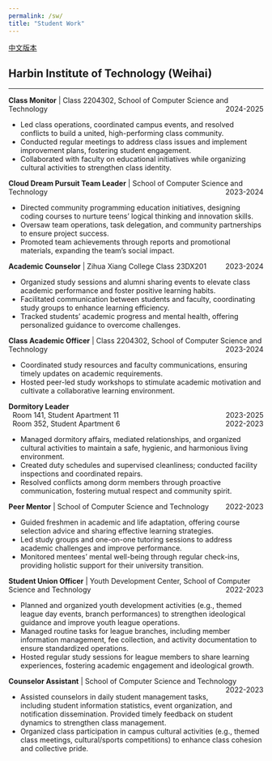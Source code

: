 ```yaml
---
permalink: /sw/
title: "Student Work"
---
```


[中文版本](/zjs.github.io/sw_zh/)  

## Harbin Institute of Technology (Weihai)  
------
**Class Monitor** | Class 2204302, School of Computer Science and Technology <span style="float:right;">2024-2025</span>  
- Led class operations, coordinated campus events, and resolved conflicts to build a united, high-performing class community.  
- Conducted regular meetings to address class issues and implement improvement plans, fostering student engagement.  
- Collaborated with faculty on educational initiatives while organizing cultural activities to strengthen class identity.  

**Cloud Dream Pursuit Team Leader** | School of Computer Science and Technology <span style="float:right;">2023-2024</span>  
- Directed community programming education initiatives, designing coding courses to nurture teens’ logical thinking and innovation skills.  
- Oversaw team operations, task delegation, and community partnerships to ensure project success.  
- Promoted team achievements through reports and promotional materials, expanding the team’s social impact.  

**Academic Counselor** | Zihua Xiang College Class 23DX201 <span style="float:right;">2023-2024</span>  
- Organized study sessions and alumni sharing events to elevate class academic performance and foster positive learning habits.  
- Facilitated communication between students and faculty, coordinating study groups to enhance learning efficiency.  
- Tracked students’ academic progress and mental health, offering personalized guidance to overcome challenges.  

**Class Academic Officer** | Class 2204302, School of Computer Science and Technology <span style="float:right;">2023-2024</span>  
- Coordinated study resources and faculty communications, ensuring timely updates on academic requirements.  
- Hosted peer-led study workshops to stimulate academic motivation and cultivate a collaborative learning environment.  

**Dormitory Leader**  
&nbsp;&nbsp;Room 141, Student Apartment 11 <span style="float:right;">2023-2025</span>  
&nbsp;&nbsp;Room 352, Student Apartment 6 <span style="float:right;">2022-2023</span>  
- Managed dormitory affairs, mediated relationships, and organized cultural activities to maintain a safe, hygienic, and harmonious living environment.  
- Created duty schedules and supervised cleanliness; conducted facility inspections and coordinated repairs.  
- Resolved conflicts among dorm members through proactive communication, fostering mutual respect and community spirit.  

**Peer Mentor** | School of Computer Science and Technology <span style="float:right;">2022-2023</span>  
- Guided freshmen in academic and life adaptation, offering course selection advice and sharing effective learning strategies.  
- Led study groups and one-on-one tutoring sessions to address academic challenges and improve performance.  
- Monitored mentees’ mental well-being through regular check-ins, providing holistic support for their university transition.  

**Student Union Officer** | Youth Development Center, School of Computer Science and Technology <span style="float:right;">2022-2023</span>  
- Planned and organized youth development activities (e.g., themed league day events, branch performances) to strengthen ideological guidance and improve youth league operations.  
- Managed routine tasks for league branches, including member information management, fee collection, and activity documentation to ensure standardized operations.  
- Hosted regular study sessions for league members to share learning experiences, fostering academic engagement and ideological growth.  

**Counselor Assistant** | School of Computer Science and Technology <span style="float:right;">2022-2023</span>  
- Assisted counselors in daily student management tasks, including student information statistics, event organization, and notification dissemination. Provided timely feedback on student dynamics to strengthen class management.  
- Organized class participation in campus cultural activities (e.g., themed class meetings, cultural/sports competitions) to enhance class cohesion and collective pride.  
